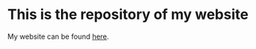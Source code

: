 # This is the repository of my website

My website can be found [here](https://martinkaptein.github.io/).